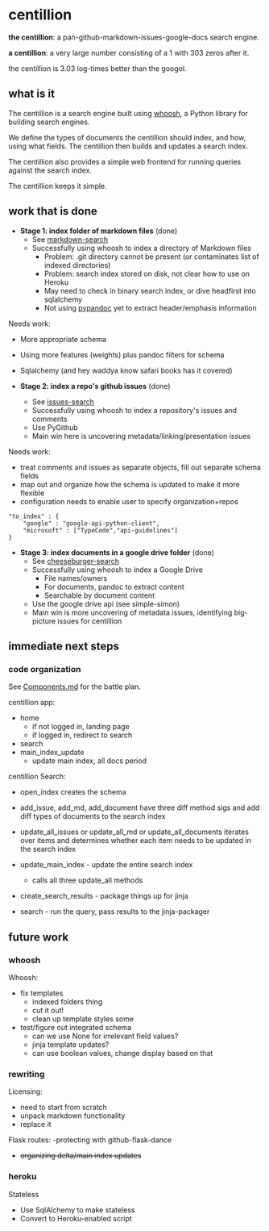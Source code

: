 # centillion

**the centillion**: a pan-github-markdown-issues-google-docs search engine.

**a centillion**: a very large number consisting of a 1 with 303 zeros after it.

the centillion is 3.03 log-times better than the googol.

## what is it

The centillion is a search engine built using [whoosh](#),
a Python library for building search engines.

We define the types of documents the centillion should index,
and how, using what fields. The centillion then builds and
updates a search index.

The centillion also provides a simple web frontend for running
queries against the search index.

The centillion keeps it simple.


## work that is done

* **Stage 1: index folder of markdown files** (done)
    * See [markdown-search](https://git.charlesreid1.com/charlesreid1/markdown-search.git)
    * Successfully using whoosh to index a directory of Markdown files
        * Problem: .git directory cannot be present (or contaminates list of
          indexed directories)
        * Problem: search index stored on disk, not clear how to use on Heroku
        * May need to check in binary search index, or dive headfirst into
          sqlalchemy
        * Not using [pypandoc](https://github.com/bebraw/pypandoc) yet to extract 
          header/emphasis information

Needs work:

* More appropriate schema
* Using more features (weights) plus pandoc filters for schema
* Sqlalchemy (and hey waddya know safari books has it covered)


* **Stage 2: index a repo's github issues** (done)
    * See [issues-search](https://git.charlesreid1.com/charlesreid1/issues-search.git)
    * Successfully using whoosh to index a repository's issues and comments
    * Use PyGithub
    * Main win here is uncovering metadata/linking/presentation issues

Needs work:
- treat comments and issues as separate objects, fill out separate schema fields
- map out and organize how the schema is updated to make it more flexible
- configuration needs to enable user to specify organization+repos

```
"to_index" : {
    "google" : "google-api-python-client",
    "microsoft" : ["TypeCode","api-guidelines"]
}
```


* **Stage 3: index documents in a google drive folder** (done)
    * See [cheeseburger-search](https://git.charlesreid1.com/charlesreid1/cheeseburger-search.git) 
    * Successfully using whoosh to index a Google Drive
        * File names/owners
        * For documents, pandoc to extract content
        * Searchable by document content
    * Use the google drive api (see simple-simon)
    * Main win is more uncovering of metadata issues, identifying
      big-picture issues for centillion


## immediate next steps

### code organization

See [Components.md](Components.md) for the battle plan.

centillion app:

- home
    - if not logged in, landing page
    - if logged in, redirect to search
- search
- main_index_update
    - update main index, all docs period


centillion Search:

- open_index creates the schema

- add_issue, add_md, add_document have three diff method sigs and add diff types
  of documents to the search index

- update_all_issues or update_all_md or update_all_documents iterates over items
  and determines whether each item needs to be updated in the search index

- update_main_index - update the entire search index
    - calls all three update_all methods

- create_search_results - package things up for jinja

- search - run the query, pass results to the jinja-packager


## future work

### whoosh

Whoosh:
- fix templates
    - indexed folders thing
    - cut it out!
    - clean up template styles some
- test/figure out integrated schema
    - can we use None for irrelevant field values?
    - jinja template updates?
    - can use boolean values, change display based on that

### rewriting

Licensing:
- need to start from scratch
- unpack markdown functionality
- replace it

Flask routes:
-protecting with github-flask-dance
- <s>organizing delta/main index updates</s>

### heroku

Stateless
- Use SqlAlchemy to make stateless
- Convert to Heroku-enabled script



